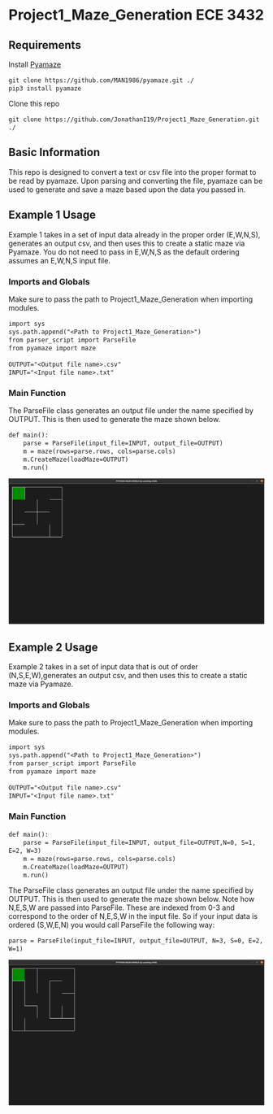 # Project1_Maze_Generation ECE 3432

## Requirements
Install [Pyamaze](https://github.com/MAN1986/pyamaze)

```
git clone https://github.com/MAN1986/pyamaze.git ./
pip3 install pyamaze
```

Clone this repo
```
git clone https://github.com/JonathanI19/Project1_Maze_Generation.git ./
```

## Basic Information
This repo is designed to convert a text or csv file into the proper format to be read by pyamaze.
Upon parsing and converting the file, pyamaze can be used to generate and save a maze based upon the data you passed in.


## Example 1 Usage

Example 1 takes in a set of input data already in the proper order (E,W,N,S), generates an output csv, and then uses this to create a static maze via Pyamaze. You do not need to pass in E,W,N,S as the default ordering assumes an E,W,N,S input file.

### Imports and Globals
Make sure to pass the path to Project1_Maze_Generation when importing modules.
```
import sys
sys.path.append("<Path to Project1_Maze_Generation>")
from parser_script import ParseFile
from pyamaze import maze

OUTPUT="<Output file name>.csv"
INPUT="<Input file name>.txt"
```

### Main Function
The ParseFile class generates an output file under the name specified by OUTPUT. This is then used to generate the maze shown below.
```
def main():
    parse = ParseFile(input_file=INPUT, output_file=OUTPUT)
    m = maze(rows=parse.rows, cols=parse.cols)
    m.CreateMaze(loadMaze=OUTPUT)
    m.run()
```
![Maze 1](example1/maze_generation.png)


## Example 2 Usage

Example 2 takes in a set of input data that is out of order (N,S,E,W),generates an output csv, and then uses this to create a static maze via Pyamaze.

### Imports and Globals
Make sure to pass the path to Project1_Maze_Generation when importing modules.
```
import sys
sys.path.append("<Path to Project1_Maze_Generation>")
from parser_script import ParseFile
from pyamaze import maze

OUTPUT="<Output file name>.csv"
INPUT="<Input file name>.txt"
```

### Main Function
```
def main():
    parse = ParseFile(input_file=INPUT, output_file=OUTPUT,N=0, S=1, E=2, W=3)
    m = maze(rows=parse.rows, cols=parse.cols)
    m.CreateMaze(loadMaze=OUTPUT)
    m.run()
```
The ParseFile class generates an output file under the name specified by OUTPUT. This is then used to generate the maze shown below. Note how N,E,S,W are passed into ParseFile. These are indexed from 0-3 and correspond to the order of N,E,S,W in the input file. So if your input data is ordered (S,W,E,N) you would call ParseFile the following way:
```
parse = ParseFile(input_file=INPUT, output_file=OUTPUT, N=3, S=0, E=2, W=1)
```

![Maze 1](example2/maze_generation.png)

